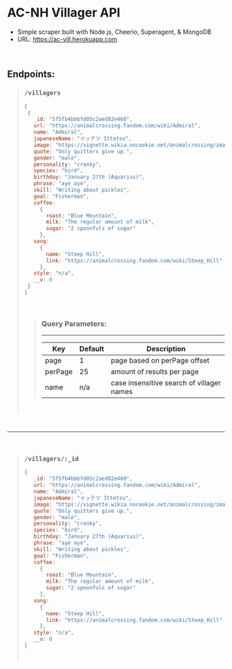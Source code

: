 # AC-NH Villager API
- Simple scraper built with Node.js, Cheerio, Superagent, & MongoDB
- URL: https://ac-vill.herokuapp.com

&nbsp;

## Endpoints:

> ### `/villagers` 
>
>
>```js 
>[
>  {
>    _id: "5f5fb4bbbfd05c2aed82e460",
>    url: "https://animalcrossing.fandom.com/wiki/Admiral",
>    name: "Admiral",
>    japaneseName: "イッテツ Ittetsu",
>    image: "https://vignette.wikia.nocookie.net/animalcrossing/images/e/ed/Admiral_NH.png/revision/latest?cb=20200802081138",
>    quote: "Only quitters give up.",
>    gender: "male",
>    personality: "cranky",
>    species: "bird",
>    birthday: "January 27th (Aquarius)",
>    phrase: "aye aye",
>    skill: "Writing about pickles",
>    goal: "Fisherman",
>    coffee: 
>      {
>        roast: "Blue Mountain",
>        milk: "The regular amount of milk",
>        sugar: "2 spoonfuls of sugar"
>      },
>    song: 
>      {
>        name: "Steep Hill",
>        link: "https://animalcrossing.fandom.com/wiki/Steep_Hill"
>      },
>    style: "n/a",
>    __v: 0
>  }
>]
>```
>&nbsp;
>
>> ### Query Parameters:
>> ---
>> Key | Default | Description
>> --- | --- | ---
>> page | 1 | page based on perPage offset
>> perPage | 25 | amount of results per page
>> name | n/a | case insensitive search of villager names
> &nbsp;

&nbsp;

---

&nbsp;

>### `/villagers/:_id` 
>
>```js
>{
>    _id: "5f5fb4bbbfd05c2aed82e460",
>    url: "https://animalcrossing.fandom.com/wiki/Admiral",
>    name: "Admiral",
>    japaneseName: "イッテツ Ittetsu",
>    image: "https://vignette.wikia.nocookie.net/animalcrossing/images/e/ed/Admiral_NH.png/revision/latest?cb=20200802081138",
>    quote: "Only quitters give up.",
>    gender: "male",
>    personality: "cranky",
>    species: "bird",
>    birthday: "January 27th (Aquarius)",
>    phrase: "aye aye",
>    skill: "Writing about pickles",
>    goal: "Fisherman",
>    coffee: 
>      {
>        roast: "Blue Mountain",
>        milk: "The regular amount of milk",
>        sugar: "2 spoonfuls of sugar"
>      },
>    song: 
>      {
>        name: "Steep Hill",
>        link: "https://animalcrossing.fandom.com/wiki/Steep_Hill"
>      },
>    style: "n/a",
>    __v: 0
>}
>```
> &nbsp;
